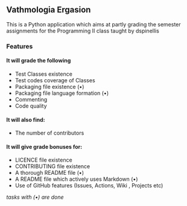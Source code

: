 ## Vathmologia Ergasion
This is a Python application which aims at partly grading the semester assignments for the Programming II class taught by dspinellis

### Features
#### It will grade the following
* Test Classes existence
* Test codes coverage of Classes 
* Packaging file existence (•)
* Packaging file language formation (•)
* Commenting
* Code quality

#### It will also find:
* The number of contributors 

#### It will give grade bonuses for:
* LICENCE file existence
* CONTRIBUTING file existence 
* A thorough README file (•)
* A README file which actively uses Markdown (•)
* Use of GitHub features (Issues, Actions, Wiki , Projects etc)

_tasks with (•) are done_